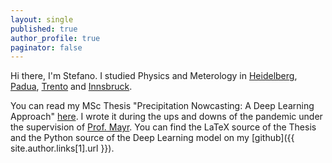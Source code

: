 ```yaml
---
layout: single
published: true
author_profile: true
paginator: false
---
```


Hi there, I'm Stefano. I studied Physics and Meterology in [Heidelberg](https://goo.gl/maps/DSahwZhXrt2cuiW17), [Padua](https://goo.gl/maps/VV1oiETwKJPTrdjS6), [Trento](https://goo.gl/maps/N367xhRArai7VNAa9) and [Innsbruck](https://goo.gl/maps/ajT8SEwosVppEMYD8). 

You can read my MSc Thesis "Precipitation Nowcasting: A Deep Learning Approach" [here](https://diglib.uibk.ac.at/ulbtirolhs/content/titleinfo/7782855). I wrote it during the ups and downs of the pandemic under the supervision of [Prof. Mayr](https://www.uibk.ac.at/acinn/people/georg-mayr.html.en). You can find the LaTeX source of the Thesis and the Python source of the Deep Learning model on my [github]({{ site.author.links[1].url }}).
